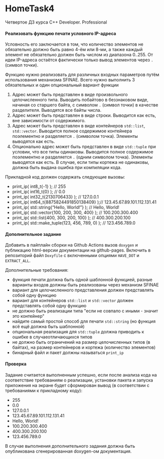 # HomeTask4
Четвертое ДЗ курса C++ Developer. Professional 

#### Реализовать функцию печати условного IP-адреса

Условность его заключается в том, что количество элементов не обязательно должно быть равно 4-ём или 8-ми, а также каждый элемент не обязательно должен быть числом из диапазона 0..255. От идеи IP-адреса остаётся фактически только вывод элементов через `.` (символ точки).

Функцию нужно реализовать для различных входных параметров путём использования механизма SFINAE. Всего нужно выполнить 3 обязательных и один опциональный вариант функции

1. Адрес может быть представлен в виде произвольного целочисленного типа. Выводить побайтово в беззнаковом виде, начиная со старшего байта, с символом `.` (символ точки) в качестве разделителя. Выводятся все байты числа.
2. Адрес может быть представлен в виде строки. Выводится как есть, вне зависимости от содержимого.
3. Адрес может быть представлен в виде контейнеров `std::list`, `std::vector`. Выводится полное содержимое контейнера поэлементно и разделяется `.` (символом точка). Элементы выводятся как есть.
4. Опционально адрес может быть представлен в виде `std::tuple` при условии, что все типы одинаковы. Выводится полное содержимое поэлементно и разделяется `.` (одним символом точка). Элементы выводятся как есть. В случае, если типы кортежа не одинаковы, должна быть выдана ошибка при компиляции кода.

Прикладной код должен содержать следующие вызовы:

- print_ip( int8_t{-1} ); // 255
- print_ip( int16_t{0} ); // 0.0
- print_ip( int32_t{2130706433} ); // 127.0.0.1
- print_ip( int64_t{8875824491850138409} );// 123.45.67.89.101.112.131.41
- print_ip( std::string{“Hello, World!”} ); // Hello, World!
- print_ip( std::vector<int>{100, 200, 300, 400} ); // 100.200.300.400
- print_ip( std::list<shot>{400, 300, 200, 100} ); // 400.300.200.100
- print_ip( std::make_tuple(123, 456, 789, 0) ); // 123.456.789.0

#### Дополнительное задание

Добавить в пайплайн сборки на Github Actions вызов `doxygen` и публикацию html-версии документации на github-pages. Включить в репозиторий файл `Doxyfile` с включенными опциями `HAVE_DOT` и `EXTRACT_ALL`.

Дополнительные требования:
- функция печати должна быть одной шаблонной функцией, разные варианты входов должны быть реализованы через механизм SFINAE
- вариант для целочисленного представления должен представлять собой одну функцию
- вариант для контейнеров `std::list` и `std::vector` должен представлять собой одну функцию
- не должно быть реализации типа "если не совпало с иными - значит это контейнер"
- найдите самый простой способ для печати `std::string` (но функция всё ещё должна быть шаблонной)
- опциональная реализация для `std::tuple` должна приводить к ошибке в случаеотличающихся типов
- не должно быть ограничений на размер целочисленных типов (в байтах), на размер контейнеров и кортежа (количество элементов)
- бинарный файл и пакет должны называться `print_ip`

#### Проверка

Задание считается выполненным успешно, если после анализа кода на соответствие требованиям о реализации, установки пакета и запуска приложения на экране будет сформирован вывод (в соответствии с требованиями к прикладному коду):
- 255
- 0.0
- 127.0.0.1
- 123.45.67.89.101.112.131.41
- Hello, World!
- 100.200.300.400
- 400.300.200.100
- 123.456.789.0

В случае выполнения дополнительного задания должна быть опубликована сгенерированная doxygen-ом документация.
